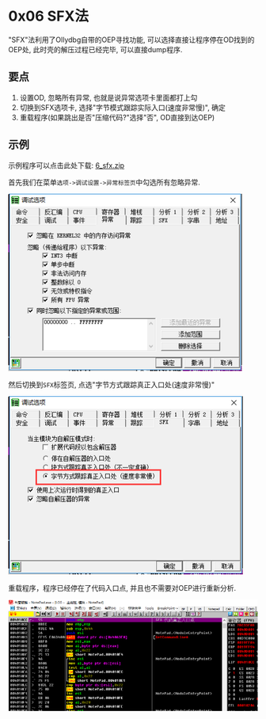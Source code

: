 # 0x06 SFX法

"SFX"法利用了Ollydbg自带的OEP寻找功能, 可以选择直接让程序停在OD找到的OEP处, 此时壳的解压过程已经完毕, 可以直接dump程序.

## 要点

1. 设置OD, 忽略所有异常, 也就是说异常选项卡里面都打上勾
2. 切换到SFX选项卡, 选择"字节模式跟踪实际入口(速度非常慢)", 确定
3. 重载程序(如果跳出是否"压缩代码?"选择"否", OD直接到达OEP)

## 示例

示例程序可以点击此处下载: [6_sfx.zip](https://github.com/ctf-wiki/ctf-wiki/blob/master/reverse/unpack/example/6_sfx.zip)

首先我们在菜单`选项->调试设置->异常标签页`中勾选所有忽略异常.

![sfx_01.png](/reverse/unpack/figure/sfx_01.png)

然后切换到`SFX`标签页, 点选"字节方式跟踪真正入口处(速度非常慢)"

![sfx_02.png](/reverse/unpack/figure/sfx_02.png)

重载程序，程序已经停在了代码入口点, 并且也不需要对OEP进行重新分析.

![sfx_03.png](/reverse/unpack/figure/sfx_03.png)
